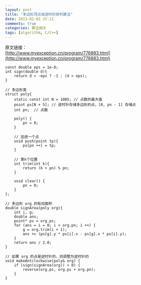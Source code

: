 ```yaml
---
layout: post
title: "多边形顶点按逆时针排列算法"
date: 2013-02-02 15:12
comments: true
categories: 算法相关
tags: [algorithm, C/C++]
---
```

原文链接：  
[http://www.myexception.cn/program/776883.html](http://www.myexception.cn/program/776883.html)  
<!-- more -->
<pre><code>const double eps = 1e-8;
int sign(double d){
	return d < -eps ? -1 : (d > eps);
}

// 多边形类
struct poly{
	static const int N = 1005; // 点数的最大值
	point ps[N + 5]; // 逆时针存储多边形的点，[0, pn - 1] 存储点
	int pn;  // 点数

	poly() {
        pn = 0;
    }

	// 加进一个点 
	void push(point tp){
		ps[pn ++] = tp;
	}

	// 第k个位置
	int trim(int k){
		return (k + pn) % pn;
	}

	void clear() {
        pn = 0;
    }
};

// 多边形 org 的有向面积
double signArea(poly org){
	int i, g;
	double ans;
	point* ps = org.ps;
	for (ans = i = 0; i < org.pn; i ++) {
		g = org.trim(i + 1);
		ans += (ps[g].y * ps[i].x - ps[g].x * ps[i].y);
	}
	return ans / 2.0;
}

// 如果 org 的点是逆时针的，则调整为逆时针的
void makeAntclockwise(poly& org) {
	if (sign(signArea(org)) < 0) {
		reverse(org.ps, org.ps + org.pn);
	}
}
</code></pre>
